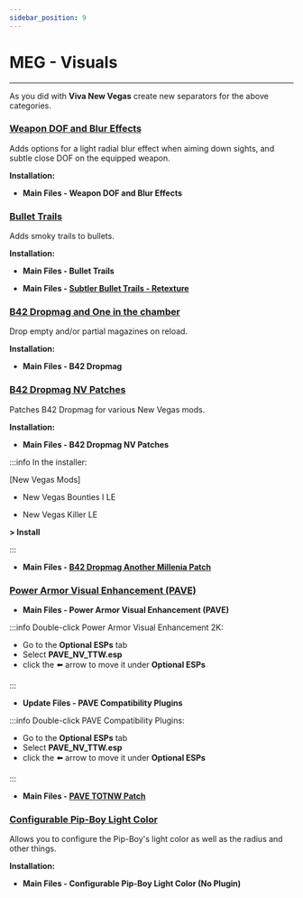 ```yaml
---
sidebar_position: 9
---
```


# MEG - Visuals

---

As you did with **Viva New Vegas** create new separators for the above categories.

### [Weapon DOF and Blur Effects](https://www.nexusmods.com/newvegas/mods/76064)

Adds options for a light radial blur effect when aiming down sights, and subtle close DOF on the equipped weapon. 

**Installation:**

- **Main Files - Weapon DOF and Blur Effects**


### [Bullet Trails](https://www.nexusmods.com/newvegas/mods/75122)

Adds smoky trails to bullets.

**Installation:**

- **Main Files - Bullet Trails**

- **Main Files - [Subtler Bullet Trails - Retexture ](https://www.nexusmods.com/newvegas/mods/82380?tab=files)**


### [B42 Dropmag and One in the chamber](https://www.nexusmods.com/newvegas/mods/75461)

Drop empty and/or partial magazines on reload.

**Installation:**

- **Main Files - B42 Dropmag**


### [B42 Dropmag NV Patches](https://www.nexusmods.com/newvegas/mods/79039)

Patches B42 Dropmag for various New Vegas mods.

**Installation:**

- **Main Files - B42 Dropmag NV Patches**

:::info In the installer:

[New Vegas Mods]

- New Vegas Bounties I LE

- New Vegas Killer LE

**> Install**

:::

- **Main Files - [B42 Dropmag Another Millenia Patch](https://www.nexusmods.com/newvegas/mods/79678?tab=files)**


### [Power Armor Visual Enhancement (PAVE)](https://www.nexusmods.com/newvegas/mods/74786)

- **Main Files - Power Armor Visual Enhancement (PAVE)**

:::info Double-click Power Armor Visual Enhancement 2K:

- Go to the **Optional ESPs** tab 
- Select **PAVE_NV_TTW.esp**  
- click the ⬅️ arrow to move it under **Optional ESPs**

:::

- **Update Files - PAVE Compatibility Plugins**

:::info Double-click PAVE Compatibility Plugins:

- Go to the **Optional ESPs** tab 
- Select **PAVE_NV_TTW.esp**  
- click the ⬅️ arrow to move it under **Optional ESPs**

:::

- **Main Files - [PAVE TOTNW Patch](https://www.nexusmods.com/newvegas/mods/74174?tab=files)**

### [Configurable Pip-Boy Light Color](https://www.nexusmods.com/newvegas/mods/73792)

Allows you to configure the Pip-Boy's light color as well as the radius and other things.

**Installation:**

- **Main Files - Configurable Pip-Boy Light Color (No Plugin)**
